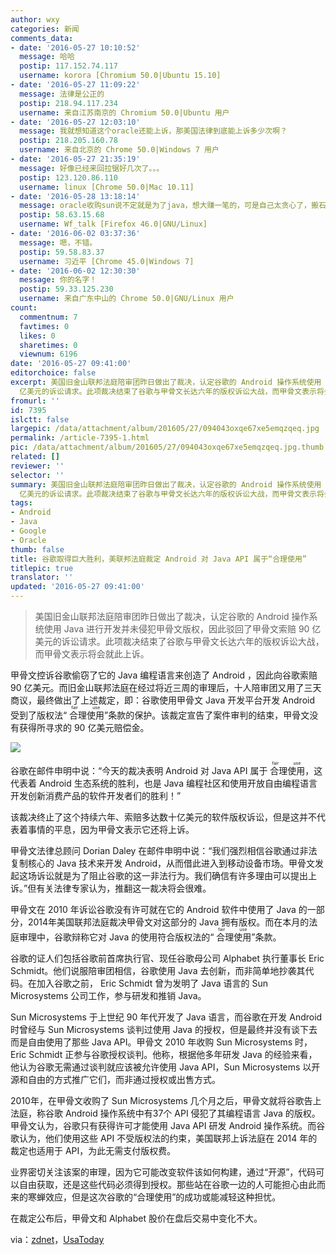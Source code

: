 ```yaml
---
author: wxy
categories: 新闻
comments_data:
- date: '2016-05-27 10:10:52'
  message: 哈哈
  postip: 117.152.74.117
  username: korora [Chromium 50.0|Ubuntu 15.10]
- date: '2016-05-27 11:09:22'
  message: 法律是公正的
  postip: 218.94.117.234
  username: 来自江苏南京的 Chromium 50.0|Ubuntu 用户
- date: '2016-05-27 12:03:10'
  message: 我就想知道这个oracle还能上诉，那美国法律到底能上诉多少次啊？
  postip: 218.205.160.78
  username: 来自北京的 Chrome 50.0|Windows 7 用户
- date: '2016-05-27 21:35:19'
  message: 好像已经来回拉锯好几次了。。。
  postip: 123.120.86.110
  username: linux [Chrome 50.0|Mac 10.11]
- date: '2016-05-28 13:18:14'
  message: oracle收购sun说不定就是为了java，想大赚一笔的，可是自己太贪心了，搬石头砸了自己的脚。
  postip: 58.63.15.68
  username: Wf_talk [Firefox 46.0|GNU/Linux]
- date: '2016-06-02 03:37:36'
  message: 嗯，不错。
  postip: 59.58.83.37
  username: 习近平 [Chrome 45.0|Windows 7]
- date: '2016-06-02 12:30:30'
  message: 你的名字！
  postip: 59.33.125.230
  username: 来自广东中山的 Chrome 50.0|GNU/Linux 用户
count:
  commentnum: 7
  favtimes: 0
  likes: 0
  sharetimes: 0
  viewnum: 6196
date: '2016-05-27 09:41:00'
editorchoice: false
excerpt: 美国旧金山联邦法庭陪审团昨日做出了裁决，认定谷歌的 Android 操作系统使用 Java 进行开发并未侵犯甲骨文版权，因此驳回甲骨文索赔 90
  亿美元的诉讼请求。此项裁决结束了谷歌与甲骨文长达六年的版权诉讼大战，而甲骨文表示将会就此上诉。
fromurl: ''
id: 7395
islctt: false
largepic: /data/attachment/album/201605/27/094043oxqe67xe5emqzqeq.jpg
permalink: /article-7395-1.html
pic: /data/attachment/album/201605/27/094043oxqe67xe5emqzqeq.jpg.thumb.jpg
related: []
reviewer: ''
selector: ''
summary: 美国旧金山联邦法庭陪审团昨日做出了裁决，认定谷歌的 Android 操作系统使用 Java 进行开发并未侵犯甲骨文版权，因此驳回甲骨文索赔 90
  亿美元的诉讼请求。此项裁决结束了谷歌与甲骨文长达六年的版权诉讼大战，而甲骨文表示将会就此上诉。
tags:
- Android
- Java
- Google
- Oracle
thumb: false
title: 谷歌取得巨大胜利，美联邦法庭裁定 Android 对 Java API 属于“合理使用”
titlepic: true
translator: ''
updated: '2016-05-27 09:41:00'
---
```



> 
> 美国旧金山联邦法庭陪审团昨日做出了裁决，认定谷歌的 Android 操作系统使用 Java 进行开发并未侵犯甲骨文版权，因此驳回了甲骨文索赔 90 亿美元的诉讼请求。此项裁决结束了谷歌与甲骨文长达六年的版权诉讼大战，而甲骨文表示将会就此上诉。
> 
> 
> 


甲骨文控诉谷歌偷窃了它的 Java 编程语言来创造了 Android ，因此向谷歌索赔 90 亿美元。而旧金山联邦法庭在经过将近三周的审理后，十人陪审团又用了三天商议，最终做出了上述裁定，即：谷歌使用甲骨文 Java 开发平台开发 Android 受到了版权法“<ruby> 合理使用 <rp>  （ </rp> <rt>  fair use </rt> <rp>  ） </rp></ruby>”条款的保护。该裁定宣告了案件审判的结束，甲骨文没有获得所寻求的 90 亿美元赔偿金。


![](/data/attachment/album/201605/27/094043oxqe67xe5emqzqeq.jpg)


谷歌在邮件申明中说：“今天的裁决表明 Android 对 Java API 属于<ruby> 合理使用 <rp>  （ </rp> <rt>  fair use </rt> <rp>  ） </rp></ruby>，这代表着 Android 生态系统的胜利，也是 Java 编程社区和使用开放自由编程语言开发创新消费产品的软件开发者们的胜利！”


该裁决终止了这个持续六年、索赔多达数十亿美元的软件版权诉讼，但是这并不代表着事情的平息，因为甲骨文表示它还将上诉。


甲骨文法律总顾问 Dorian Daley 在邮件申明中说：“我们强烈相信谷歌通过非法复制核心的 Java 技术来开发 Android，从而借此进入到移动设备市场。甲骨文发起这场诉讼就是为了阻止谷歌的这一非法行为。我们确信有许多理由可以提出上诉。”但有关法律专家认为，推翻这一裁决将会很难。


甲骨文在 2010 年诉讼谷歌没有许可就在它的 Android 软件中使用了 Java 的一部分，2014年美国联邦法庭裁决甲骨文对这部分的 Java 拥有版权。而在本月的法庭审理中，谷歌辩称它对 Java 的使用符合版权法的“<ruby> 合理使用 <rp>  （ </rp> <rt>  fair use </rt> <rp>  ） </rp></ruby>”条款。


谷歌的证人们包括谷歌前首席执行官、现任谷歌母公司 Alphabet 执行董事长 Eric Schmidt。他们说服陪审团相信，谷歌使用 Java 去创新，而非简单地抄袭其代码。在加入谷歌之前， Eric Schmidt 曾为发明了 Java 语言的 Sun Microsystems 公司工作，参与研发和推销 Java。


Sun Microsystems 于上世纪 90 年代开发了 Java 语言，而谷歌在开发 Android 时曾经与 Sun Microsystems 谈判过使用 Java 的授权，但是最终并没有谈下去而是自由使用了那些 Java API。甲骨文 2010 年收购 Sun Microsystems 时， Eric Schmidt 正参与谷歌授权谈判。他称，根据他多年研发 Java 的经验来看，他认为谷歌无需通过谈判就应该被允许使用 Java API，Sun Microsystems 以开源和自由的方式推广它们，而非通过授权或出售方式。


2010年，在甲骨文收购了 Sun Microsystems 几个月之后，甲骨文就将谷歌告上法庭，称谷歌 Android 操作系统中有37个 API 侵犯了其编程语言 Java 的版权。甲骨文认为，谷歌只有获得许可才能使用 Java API 研发 Android 操作系统。而谷歌认为，他们使用这些 API 不受版权法的约束，美国联邦上诉法庭在 2014 年的裁定也适用于 API，为此无需支付版权费。


业界密切关注该案的审理，因为它可能改变软件该如何构建，通过“开源”，代码可以自由获取，还是这些代码必须得到授权。那些站在谷歌一边的人可能担心由此而来的寒蝉效应，但是这次谷歌的“合理使用”的成功或能减轻这种担忧。


在裁定公布后，甲骨文和 Alphabet 股价在盘后交易中变化不大。


via：[zdnet](http://www.zdnet.com/article/google-prevails-over-oracle-in-copyright-infringement-case/)，[UsaToday](http://www.usatoday.com/story/tech/news/2016/05/26/google-defeats-oracle-jury-decides-android-fair-use/84991628/)